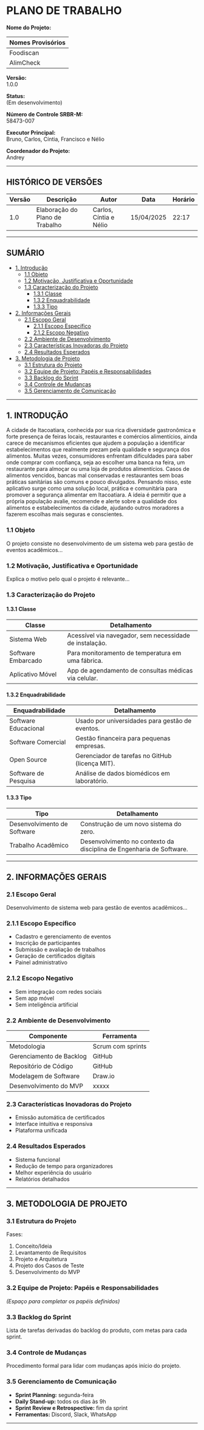 # PLANO DE TRABALHO

**Nome do Projeto:**  

| Nomes Provisórios |
|----------------|
| Foodiscan |
| AlimCheck |

**Versão:**  
1.0.0

**Status:**  
(Em desenvolvimento)

**Número de Controle SRBR-M:**  
58473-007

**Executor Principal:**  
Bruno, Carlos, Cíntia, Francisco e Nélio

**Coordenador do Projeto:**  
Andrey

---

## HISTÓRICO DE VERSÕES

| Versão | Descrição                   | Autor          | Data        | Horário |
|--------|-----------------------------|----------------|-------------|---------|
| 1.0    | Elaboração do Plano de Trabalho | Carlos, Cíntia e Nélio | 15/04/2025  | 22:17 |

---

## SUMÁRIO

- [1. Introdução](#1-introdução)
  - [1.1 Objeto](#11-objeto)
  - [1.2 Motivação, Justificativa e Oportunidade](#12-motivação-justificativa-e-oportunidade)
  - [1.3 Caracterização do Projeto](#13-caracterização-do-projeto)
    - [1.3.1 Classe](#131-classe)
    - [1.3.2 Enquadrabilidade](#132-enquadrabilidade)
    - [1.3.3 Tipo](#133-tipo)
- [2. Informações Gerais](#2-informações-gerais)
  - [2.1 Escopo Geral](#21-escopo-geral)
    - [2.1.1 Escopo Específico](#211-escopo-específico)
    - [2.1.2 Escopo Negativo](#212-escopo-negativo)
  - [2.2 Ambiente de Desenvolvimento](#22-ambiente-de-desenvolvimento)
  - [2.3 Características Inovadoras do Projeto](#23-características-inovadoras-do-projeto)
  - [2.4 Resultados Esperados](#24-resultados-esperados)
- [3. Metodologia de Projeto](#3-metodologia-de-projeto)
  - [3.1 Estrutura do Projeto](#31-estrutura-do-projeto)
  - [3.2 Equipe de Projeto: Papéis e Responsabilidades](#32-equipe-de-projeto-papéis-e-responsabilidades)
  - [3.3 Backlog do Sprint](#33-backlog-do-sprint)
  - [3.4 Controle de Mudanças](#34-controle-de-mudanças)
  - [3.5 Gerenciamento de Comunicação](#35-gerenciamento-de-comunicação)

---

## 1. INTRODUÇÃO

A cidade de Itacoatiara, conhecida por sua rica diversidade gastronômica e forte presença de feiras locais, restaurantes e comércios alimentícios, ainda carece de mecanismos eficientes que ajudem a população a identificar estabelecimentos que realmente prezam pela qualidade e segurança dos alimentos.
Muitas vezes, consumidores enfrentam dificuldades para saber onde comprar com confiança, seja ao escolher uma banca na feira, um restaurante para almoçar ou uma loja de produtos alimentícios. Casos de alimentos vencidos, bancas mal conservadas e restaurantes sem boas práticas sanitárias são comuns e pouco divulgados.
Pensando nisso, este aplicativo surge como uma solução local, prática e comunitária para promover a segurança alimentar em Itacoatiara. A ideia é permitir que a própria população avalie, recomende e alerte sobre a qualidade dos alimentos e estabelecimentos da cidade, ajudando outros moradores a fazerem escolhas mais seguras e conscientes.

### 1.1 Objeto

O projeto consiste no desenvolvimento de um sistema web para gestão de eventos acadêmicos...

### 1.2 Motivação, Justificativa e Oportunidade

Explica o motivo pelo qual o projeto é relevante...

### 1.3 Caracterização do Projeto

#### 1.3.1 Classe

| Classe             | Detalhamento                                                   |
|--------------------|----------------------------------------------------------------|
| Sistema Web        | Acessível via navegador, sem necessidade de instalação.        |
| Software Embarcado | Para monitoramento de temperatura em uma fábrica.             |
| Aplicativo Móvel   | App de agendamento de consultas médicas via celular.          |

#### 1.3.2 Enquadrabilidade

| Enquadrabilidade   | Detalhamento                                                              |
|--------------------|---------------------------------------------------------------------------|
| Software Educacional | Usado por universidades para gestão de eventos.                          |
| Software Comercial  | Gestão financeira para pequenas empresas.                               |
| Open Source         | Gerenciador de tarefas no GitHub (licença MIT).                          |
| Software de Pesquisa| Análise de dados biomédicos em laboratório.                              |

#### 1.3.3 Tipo

| Tipo                   | Detalhamento                                                        |
|------------------------|---------------------------------------------------------------------|
| Desenvolvimento de Software | Construção de um novo sistema do zero.                         |
| Trabalho Acadêmico          | Desenvolvimento no contexto da disciplina de Engenharia de Software. |

---

## 2. INFORMAÇÕES GERAIS

### 2.1 Escopo Geral

Desenvolvimento de sistema web para gestão de eventos acadêmicos...

### 2.1.1 Escopo Específico

- Cadastro e gerenciamento de eventos  
- Inscrição de participantes  
- Submissão e avaliação de trabalhos  
- Geração de certificados digitais  
- Painel administrativo  

### 2.1.2 Escopo Negativo

- Sem integração com redes sociais  
- Sem app móvel  
- Sem inteligência artificial  

### 2.2 Ambiente de Desenvolvimento

| Componente              | Ferramenta             |
|-------------------------|------------------------|
| Metodologia             | Scrum com sprints      |
| Gerenciamento de Backlog| GitHub                 |
| Repositório de Código   | GitHub                 |
| Modelagem de Software   | Draw.io                |
| Desenvolvimento do MVP  | xxxxx                  |

### 2.3 Características Inovadoras do Projeto

- Emissão automática de certificados  
- Interface intuitiva e responsiva  
- Plataforma unificada  

### 2.4 Resultados Esperados

- Sistema funcional  
- Redução de tempo para organizadores  
- Melhor experiência do usuário  
- Relatórios detalhados  

---

## 3. METODOLOGIA DE PROJETO

### 3.1 Estrutura do Projeto

Fases:
1. Conceito/Ideia  
2. Levantamento de Requisitos  
3. Projeto e Arquitetura  
4. Projeto dos Casos de Teste  
5. Desenvolvimento do MVP  

### 3.2 Equipe de Projeto: Papéis e Responsabilidades

*(Espaço para completar os papéis definidos)*

### 3.3 Backlog do Sprint

Lista de tarefas derivadas do backlog do produto, com metas para cada sprint.

### 3.4 Controle de Mudanças

Procedimento formal para lidar com mudanças após início do projeto.

### 3.5 Gerenciamento de Comunicação

- **Sprint Planning:** segunda-feira  
- **Daily Stand-up:** todos os dias às 9h  
- **Sprint Review e Retrospective:** fim da sprint  
- **Ferramentas:** Discord, Slack, WhatsApp  

---

<!-- Comentários invisíveis em Markdown -->
<!-- Adicionar anexos/imagens na pasta correta do repositório no GitHub -->
